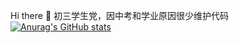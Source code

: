 Hi there 👋
初三学生党，因中考和学业原因很少维护代码
[![Anurag's GitHub stats](https://github-readme-stats.vercel.app/api?username=zhicheng233)](https://github.com/anuraghazra/github-readme-stats)
